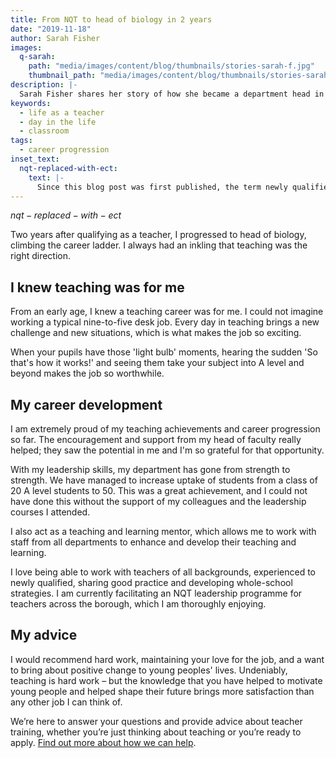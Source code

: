 ```yaml
---
title: From NQT to head of biology in 2 years
date: "2019-11-18"
author: Sarah Fisher
images:
  q-sarah:
    path: "media/images/content/blog/thumbnails/stories-sarah-f.jpg"
    thumbnail_path: "media/images/content/blog/thumbnails/stories-sarah-f.jpg"
description: |-
  Sarah Fisher shares her story of how she became a department head in a subject she loves.
keywords:
  - life as a teacher
  - day in the life
  - classroom
tags:
  - career progression
inset_text:
  nqt-replaced-with-ect:
    text: |-
      Since this blog post was first published, the term newly qualified teacher (NQT) has been replaced with early career teacher (ECT). This describes a teacher in their first two years of teaching.
---
```


$nqt-replaced-with-ect$

Two years after qualifying as a teacher, I progressed to head of biology, climbing the career ladder. I always had an inkling that teaching was the right direction.

## I knew teaching was for me

From an early age, I knew a teaching career was for me. I could not imagine working a typical nine-to-five desk job. Every day in teaching brings a new challenge and new situations, which is what makes the job so exciting.

When your pupils have those 'light bulb' moments, hearing the sudden 'So that's how it works!' and seeing them take your subject into A level and beyond makes the job so worthwhile.

## My career development

I am extremely proud of my teaching achievements and career progression so far. The encouragement and support from my head of faculty really helped; they saw the potential in me and I'm so grateful for that opportunity.

With my leadership skills, my department has gone from strength to strength. We have managed to increase uptake of students from a class of 20 A level students to 50. This was a great achievement, and I could not have done this without the support of my colleagues and the leadership courses I attended.

I also act as a teaching and learning mentor, which allows me to work with staff from all departments to enhance and develop their teaching and learning.

I love being able to work with teachers of all backgrounds, experienced to newly qualified, sharing good practice and developing whole-school strategies. I am currently facilitating an NQT leadership programme for teachers across the borough, which I am thoroughly enjoying.

## My advice

I would recommend hard work, maintaining your love for the job, and a want to bring about positive change to young peoples' lives. Undeniably, teaching is hard work – but the knowledge that you have helped to motivate young people and helped shape their future brings more satisfaction than any other job I can think of.

We’re here to answer your questions and provide advice about teacher training, whether you’re just thinking about teaching or you’re ready to apply. [Find out more about how we can help](/help-and-support).
